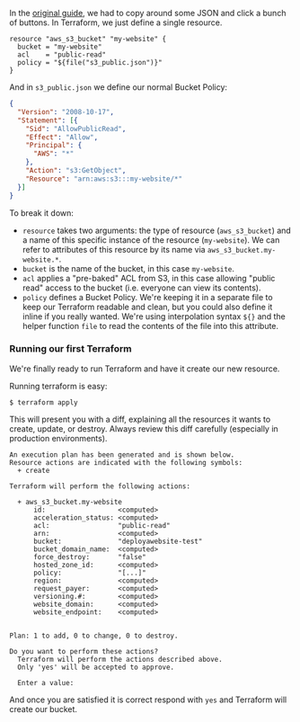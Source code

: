In the [original guide][1], we had to copy around some JSON and click a bunch of
buttons. In Terraform, we just define a single resource.

```
resource "aws_s3_bucket" "my-website" {
  bucket = "my-website"
  acl    = "public-read"
  policy = "${file("s3_public.json")}"
}
```

And in `s3_public.json` we define our normal Bucket Policy:

```json
{
  "Version": "2008-10-17",
  "Statement": [{
    "Sid": "AllowPublicRead",
    "Effect": "Allow",
    "Principal": {
      "AWS": "*"
    },
    "Action": "s3:GetObject",
    "Resource": "arn:aws:s3:::my-website/*"
  }]
}
```

To break it down:

* `resource` takes two arguments: the type of resource (`aws_s3_bucket`) and a
  name of this specific instance of the resource (`my-website`). We can refer to
  attributes of this resource by its name via `aws_s3_bucket.my-website.*`.
* `bucket` is the name of the bucket, in this case `my-website`.
* `acl` applies a "pre-baked" ACL from S3, in this case allowing "public read"
  access to the bucket (i.e. everyone can view its contents).
* `policy` defines a Bucket Policy. We're keeping it in a separate file to keep
  our Terraform readable and clean, but you could also define it inline if you
  really wanted. We're using interpolation syntax `${}` and the helper function
  `file` to read the contents of the file into this attribute.

[1]: /static-sites/s3/

### Running our first Terraform

We're finally ready to run Terraform and have it create our new resource.

Running terraform is easy:

```
$ terraform apply
```

This will present you with a diff, explaining all the resources it wants to
create, update, or destroy. Always review this diff carefully (especially in
production environments).

```
An execution plan has been generated and is shown below.
Resource actions are indicated with the following symbols:
  + create

Terraform will perform the following actions:

  + aws_s3_bucket.my-website
      id:                  <computed>
      acceleration_status: <computed>
      acl:                 "public-read"
      arn:                 <computed>
      bucket:              "deployawebsite-test"
      bucket_domain_name:  <computed>
      force_destroy:       "false"
      hosted_zone_id:      <computed>
      policy:              "[...]"
      region:              <computed>
      request_payer:       <computed>
      versioning.#:        <computed>
      website_domain:      <computed>
      website_endpoint:    <computed>


Plan: 1 to add, 0 to change, 0 to destroy.

Do you want to perform these actions?
  Terraform will perform the actions described above.
  Only 'yes' will be accepted to approve.

  Enter a value:
```

And once you are satisfied it is correct respond with `yes` and Terraform will
create our bucket.
